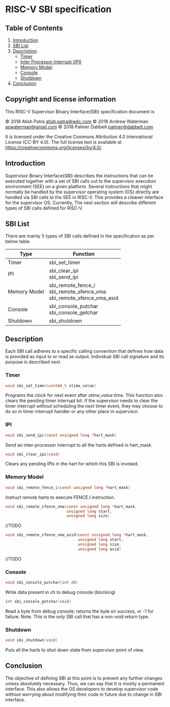 # RISC-V SBI specification

## Table of Contents
1. [Introduction](#Introduction)
2. [SBI List](#sbi-list)
3. [Description](#Description)
	* [Timer](#Timer)
	* [Inter Processor Interrupt (IPI)](#IPI)
	* [Memory Model](#memory-model)
	* [Console](#Console)
	* [Shutdown](#Shutdown)
4. [Conclusion](#Conclusion)


## Copyright and license information

This RISC-V Supervisor Binary Interface(SBI) specification document is

 &copy; 2018 Atish Patra <atish.patra@wdc.com>
 &copy; 2018 Andrew Waterman <aswaterman@gmail.com>
 &copy; 2018 Palmer Dabbelt <palmer@dabbelt.com>

It is licensed under the Creative Commons Attribution 4.0 International
License (CC-BY 4.0).  The full license text is available at
https://creativecommons.org/licenses/by/4.0/.

## Introduction

Supervisor Binary Interface(SBI) describes the instructions that can be executed together with a set of SBI calls out to the supervisor execution environment (SEE)
on a given platform. Several instructions that might normally be handled by the
supervisor operating system (OS) directly are handled via SBI calls to the SEE in
RISC-V. This provides a cleaner interface for the supervisor OS. Currently,
The next section will describe different types of SBI calls defined for RISC-V.

## SBI List<a name=sbi-list>
There are mainly 5 types of SBI calls defined in the specification as per below
table.

| Type          | Function          |
| --------------|-------------------|
| Timer         | sbi_set_timer     |
| IPI           | sbi_clear_ipi<br>sbi_send_ipi  |
| Memory Model| sbi_remote_fence_i<br>sbi_remote_sfence_vma<br>sbi_remote_sfence_vma_asid
|	Console				| sbi_console_putchar <br> sbi_console_getchar |
| Shutdown         |	sbi_shutdown |

## Description
Each SBI call adheres to a specific calling convention that defines how data is provided as input to or read as output. Individual SBI call signature and its
purpose is described next.

### Timer
```C
void sbi_set_timer(uint64_t stime_value)
```
Programs the clock for next event after *stime_value* time. This function also
clears the pending timer interrupt bit. If the supervisor needs to clear the
timer interrupt without scheduling the next timer event, they may choose to do
so in timer interrupt handler or any other place in supervisor.

### IPI
```C
void sbi_send_ipi(const unsigned long *hart_mask)
```
Send an inter-processor interrupt to all the harts defined in hart_mask.

```C
void sbi_clear_ipi(void)
```
Clears any pending IPIs in the hart for which this SBI is invoked.

### Memory Model<a name=#memory-model>
```C
void sbi_remote_fence_i(const unsigned long *hart_mask)
```
Instruct remote harts to execute FENCE.I instruction.

```C
void sbi_remote_sfence_vma(const unsigned long *hart_mask,
                           unsigned long start,
                           unsigned long size)
```
//TODO

```C
void sbi_remote_sfence_vma_asid(const unsigned long *hart_mask,
                                unsigned long start,
                                unsigned long size,
                                unsigned long asid)
```
//TODO

### Console
```C
void sbi_console_putchar(int ch)
```
Write data present in *ch* to debug console (blocking)

```C
int sbi_console_getchar(void)
```
Read a byte from debug console; returns the byte on success, or -1 for failure.
Note. This is the only SBI call that has a non-void return type.

### Shutdown
```C
void sbi_shutdown(void)
```
Puts all the harts to shut down state from supervisor point of view.

## Conclusion
The objective of defining SBI at this point is to prevent any further changes unless absolutely necessary. Thus, we can say that It is mostly a permanent interface.
This also allows the OS developers to develop supervisor code without
worrying about modifying their code in future due to change in SBI interface.
